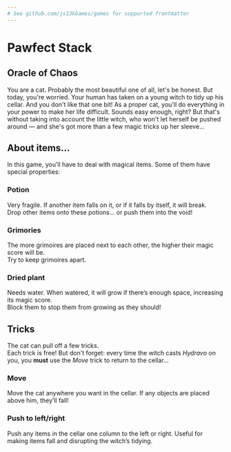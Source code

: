 ```yaml
---
# See github.com/js13kGames/games for supported frontmatter
---
```

# Pawfect Stack

## Oracle of Chaos

You are a cat. Probably the most beautiful one of all, let's be honest. But today, you're worried. Your human has taken on a young witch to tidy up his cellar. And you don't like that one bit! As a proper cat, you'll do everything in your power to make her life difficult. Sounds easy enough, right? But that's without taking into account the little witch, who won't let herself be pushed around — and she's got more than a few magic tricks up her sleeve…

## About items...

In this game, you’ll have to deal with magical items. Some of them have special properties:

### Potion

Very fragile. If another item falls on it, or if it falls by itself, it will break.  
Drop other items onto these potions... or push them into the void!  

### Grimories

The more grimoires are placed next to each other, the higher their magic score will be.  
Try to keep grimoires apart.

### Dried plant

Needs water. When watered, it will grow if there’s enough space, increasing its magic score.  
Block them to stop them from growing as they should!

## Tricks

The cat can pull off a few tricks.  
Each trick is free! But don't forget: every time the witch casts _Hydravo_ on you, you **must** use the _Move_ trick to return to the cellar...

### Move

Move the cat anywhere you want in the cellar. If any objects are placed above him, they’ll fall!

### Push to left/right

Push any items in the cellar one column to the left or right. Useful for making items fall and disrupting the witch’s tidying.